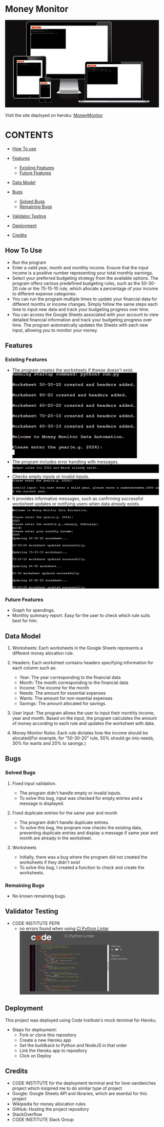 # Money Monitor

![Image](assets/documentation/amiresponsive.png)

Visit the site deployed on heroku: [MoneyMonitor](https://moneymonitor-c73e0918c5c9.herokuapp.com/)

# CONTENTS

- [How To use](#how-to-use)

- [Features](#features)

  - [Existing Features](#existing-features)
  - [Future Features](#future-features)

- [Data Model](#data-model)
- [Bugs](#bugs)

  - [Solved Bugs](#solved-bugs)
  - [Remaining Bugs](#remaining-bugs)
- [Validator Testing](#Validator-testing)
- [Deployment](#deployment)
- [Credits](#credits)

## How To Use

- Run the program
- Enter a valid year, month and monthly income. Ensure that the input income is a positive number representing your total monthly earnings.
- Select your preferred budgeting strategy from the available options. The program offers various predefined budgeting rules, such as the 50-30-20 rule or the 75-15-10 rule, which allocate a percentage of your income to different expense categories.
- You can run the program multiple times to update your financial data for different months or income changes. Simply follow the same steps each time to input new data and track your budgeting progress over time.
- You can access the Google Sheets associated with your account to view detailed financial information and track your budgeting progress over time. The program automatically updates the Sheets with each new input, allowing you to monitor your money.

## Features

### Existing Features

- The program creates the worksheets if theese doesn't exist. 
    ![Create Worksheets and Headers](assets/documentation/createworksheet.png)
- The program includes error handling with messages.
![Error handling with messages](assets/documentation/errormessage.png)
- Checks empty inputs or invalid inputs.
![Empty inputs](assets/documentation/emptyinput.png)
- It provides informative messages, such as confirming successful worksheet updates or notifying users when data already exists.
![Informative Message](assets/documentation/updateandsucces.png)


### Future Features

- Graph for spendings.
- Monthly summary report. Easy for the user to check which rule suits best for him.

## Data Model

1. Worksheets: Each worksheets in the Google Sheets represents a different money alocation rule.

2. Headers: Each worksheet contains headers specifying information for each column such as:
    - Year: The year corresponding to the financial data
    - Month: The month corresponding to the financial data
    - Income: The income for the month
    - Needs: The amount for essential expenses
    - Wants: The amount for non-esential expenses
    - Savings: The amount allocated for savings.

3. User Input: The program allows the user to input their monthly income, year and month. Based on the input, the program calculates the amount of money according to each rule and updates the worksheet with data.

4. Money Monitor Rules: Each rule dictates how the income should be alocated(For example, for "50-30-20" rule, 50% should go into needs, 30% for wants and 20% to savings.)


## Bugs

### Solved Bugs

1. Fixed input validation. 
    - The program didn't handle empty or invalid inputs.
    - To solve this bug, input was checked for empty entries and a message is displayed.

2. Fixed duplicate entries for the same year and month
    - The program didn't handle duplicate entries.
    - To solve this bug, the propram now checks the existing data, preventing duplicate entries and display a message if same year and month are already in the worksheet.
3. Worksheets 
    - Initially, there was a bug where the program did not created the worksheets if they didn't exist
    - To solve this bug, I created a function to check and create the worksheets.

### Remaining Bugs

- No known remaining bugs.

## Validator Testing

- CODE INSTITUTE PEP8
    - no errors found when using [CI Python Linter](https://pep8ci.herokuapp.com/#)
    ![CI Python Linter ](assets/documentation/validatortesting.png)

## Deployment 

This project was deployed using Code Institute's mock terminal for Heroku.

- Steps for deployment:
    - Fork or clone this repository
    - Create a new Heroku app
    - Set the buildback to Python and NodeJS in that order
    - Link the Heroku app to repository
    - Click on Deploy

## Credits

- CODE INSTITUTE for the deployment terminal and for love-sandwiches project which insipired me to do similar type of project
- Google: Google Sheets API and libraries, which are esential for this project
- Wikipedia for money allocation rules
- GitHub: Hosting the project repository
- StackOverflow
- CODE INSTITUTE Slack Group
